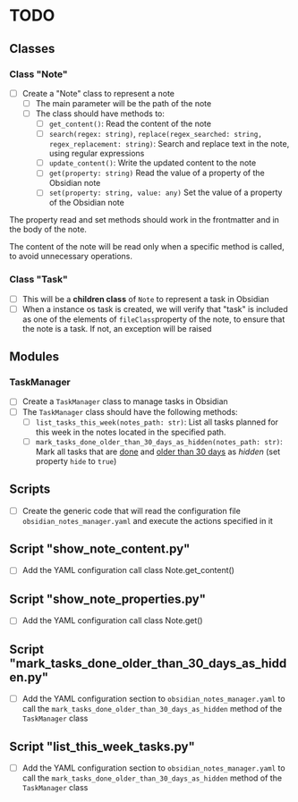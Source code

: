 # TODO

## Classes

### Class "Note"
- [ ] Create a "Note" class to represent a note
    - [ ] The main parameter will be the path of the note
    - [ ] The class should have methods to:
        - [ ] `get_content()`: Read the content of the note
        - [ ] `search(regex: string)`, `replace(regex_searched: string, regex_replacement: string)`: Search and replace text in the note, using regular expressions
        - [ ] `update_content()`: Write the updated content to the note
        - [ ] `get(property: string)` Read the value of a property of the Obsidian note
        - [ ] `set(property: string, value: any)` Set the value of a property of the Obsidian note

The property read and set methods should work in the frontmatter and in the body of the note.

The content of the note will be read only when a specific method is called, to avoid unnecessary operations.

### Class "Task"

- [ ] This will be a **children class** of `Note` to represent a task in Obsidian
- [ ] When a instance os task is created, we will verify that "task" is included as one of the elements of `fileClass`property of the note, to ensure that the note is a task. If not, an exception will be raised

## Modules

### TaskManager

- [ ] Create a `TaskManager` class to manage tasks in Obsidian
- [ ] The `TaskManager` class should have the following methods:
    - [ ] `list_tasks_this_week(notes_path: str)`: List all tasks planned for this week in the notes located in the specified path.
    - [ ] `mark_tasks_done_older_than_30_days_as_hidden(notes_path: str)`: Mark all tasks that are <u>done</u> and <u>older than 30 days</u> as *hidden* (set property `hide` to `true`)

## Scripts

- [ ] Create the generic code that will read the configuration file `obsidian_notes_manager.yaml` and execute the actions specified in it

## Script "show_note_content.py"
- [ ] Add the YAML configuration call class Note.get_content()

## Script "show_note_properties.py"
- [ ] Add the YAML configuration call class Note.get()

## Script "mark_tasks_done_older_than_30_days_as_hidden.py"
- [ ] Add the YAML configuration section to `obsidian_notes_manager.yaml` to call the `mark_tasks_done_older_than_30_days_as_hidden` method of the `TaskManager` class

## Script "list_this_week_tasks.py"
- [ ] Add the YAML configuration section to `obsidian_notes_manager.yaml` to call the `mark_tasks_done_older_than_30_days_as_hidden` method of the `TaskManager` class
